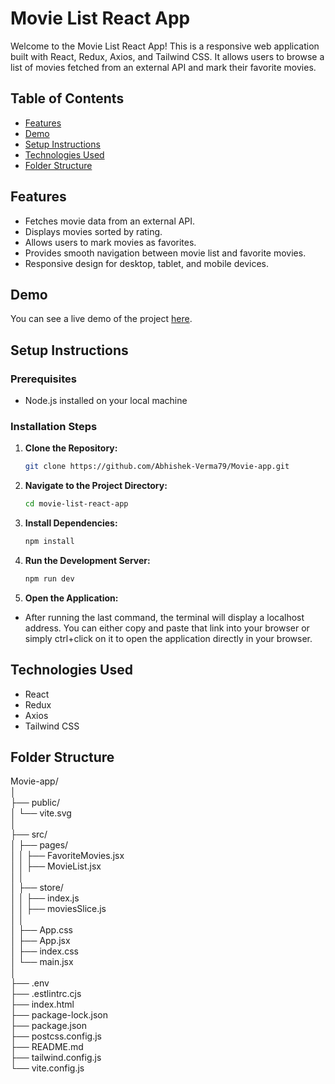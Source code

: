 # Movie List React App

Welcome to the Movie List React App! This is a responsive web application built with React, Redux, Axios, and Tailwind CSS. It allows users to browse a list of movies fetched from an external API and mark their favorite movies.

## Table of Contents

- [Features](#features)
- [Demo](#demo)
- [Setup Instructions](#setup-instructions)
- [Technologies Used](#technologies-used)
- [Folder Structure](#folder-structure)

## Features

- Fetches movie data from an external API.
- Displays movies sorted by rating.
- Allows users to mark movies as favorites.
- Provides smooth navigation between movie list and favorite movies.
- Responsive design for desktop, tablet, and mobile devices.

## Demo

You can see a live demo of the project [here](https://movies-app-abhishek.netlify.app/).

## Setup Instructions

### Prerequisites

- Node.js installed on your local machine

### Installation Steps

1. **Clone the Repository:**

   ```bash
   git clone https://github.com/Abhishek-Verma79/Movie-app.git

2. **Navigate to the Project Directory:**

   ```bash
   cd movie-list-react-app

3. **Install Dependencies:**

   ```bash
   npm install

4. **Run the Development Server:**

   ```bash
   npm run dev

5. **Open the Application:**

  - After running the last command, the terminal will display a localhost address. You can either copy and paste that link into your browser or simply ctrl+click on it to open the application directly in your browser.


## Technologies Used

- React
- Redux
- Axios
- Tailwind CSS


## Folder Structure


Movie-app/  
│  
├── public/  
│ └── vite.svg  
│  
├── src/  
│ ├── pages/  
│ │ ├── FavoriteMovies.jsx  
│ │ ├── MovieList.jsx  
│ │  
│ ├── store/  
│ │ ├── index.js  
│ │ ├── moviesSlice.js    
│ │   
│ ├── App.css  
│ ├── App.jsx  
│ ├── index.css  
│ └── main.jsx  
│  
├── .env  
├── .estlintrc.cjs   
├── index.html  
├── package-lock.json  
├── package.json  
├── postcss.config.js  
├── README.md  
├── tailwind.config.js  
└── vite.config.js  
 


